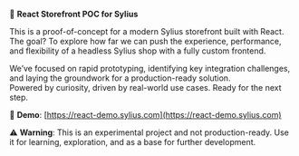 🚧 **React Storefront POC for Sylius**

This is a proof-of-concept for a modern Sylius storefront built with React.  
The goal? To explore how far we can push the experience, performance, and flexibility of a headless Sylius shop with a fully custom frontend.

We’ve focused on rapid prototyping, identifying key integration challenges, and laying the groundwork for a production-ready solution.  
Powered by curiosity, driven by real-world use cases. Ready for the next step.

🔗 **Demo**: [https://react-demo.sylius.com](https://react-demo.sylius.com)

⚠️ **Warning**: This is an experimental project and not production-ready. Use it for learning, exploration, and as a base for further development.
